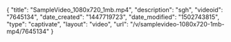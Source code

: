 {
    "title": "SampleVideo_1080x720_1mb.mp4",
    "description": "sgh",
    "videoid": "7645134",
    "date_created": "1447719723",
    "date_modified": "1502743815",
    "type": "captivate",
    "layout": "video",
    "url": "\/v\/samplevideo-1080x720-1mb-mp4\/7645134"
}
